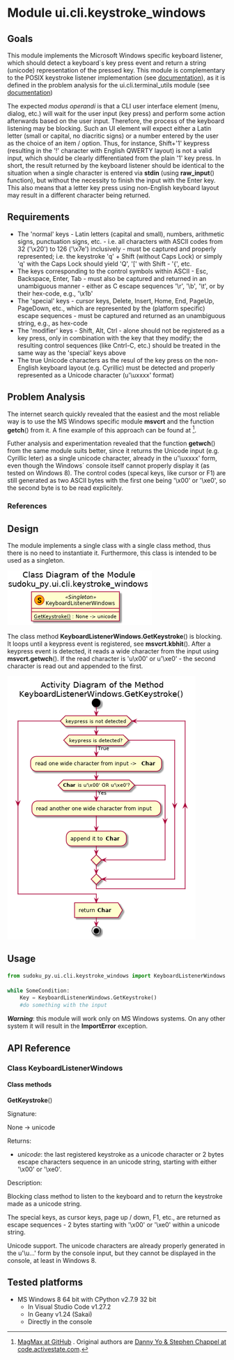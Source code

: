 # Module ui.cli.keystroke_windows

## Goals

This module implements the Microsoft Windows specific keyboard listener, which should detect a keyboard`s key press event and return a string (unicode) representation of the pressed key. This module is complementary to the POSIX keystroke listener implementation (see [documentation](./ui_cli_keystroke_linux.md)), as it is defined in the problem analysis for the ui.cli.terminal_utils module (see [documentation](./ui_cli_terminal_utils.md))

The expected *modus operandi* is that a CLI user interface element (menu, dialog, etc.) will wait for the user input (key press) and perform some action afterwards based on the user input. Therefore, the process of the keyboard listening may be blocking. Such an UI element will expect either a Latin letter (small or capital, no diacritic signs) or a number entered by the user as the choice of an item / option. Thus, for instance, Shift+'1' keypress (resulting in the '!' character with English QWERTY layout) is not a valid input, which should be clearly differentiated from the plain '1' key press. In short, the result returned by the keyboard listener should be identical to the situation when a single character is entered via **stdin** (using **raw_input**() function), but without the necessity to finish the input with the Enter key. This also means that a letter key press using non-English keyboard layout may result in a different character being returned.

## Requirements

* The 'normal' keys - Latin letters (capital and small), numbers, arithmetic signs, punctuation signs, etc. - i.e. all characters with ASCII codes from 32 ('\x20') to 126 ('\x7e') inclusively - must be captured and properly represented; i.e. the keystroke 'q' + Shift (without Caps Lock) or simply 'q' with the Caps Lock should yield 'Q', '[' with Shift - '{', etc.
* The keys corresponding to the control symbols within ASCII - Esc, Backspace, Enter, Tab - must also be captured and returned in an unambiguous manner - either as C escape sequences '\r', '\b', '\t', or by their hex-code, e.g., '\x1b'
* The 'special' keys - cursor keys, Delete, Insert, Home, End, PageUp, PageDown, etc., which are represented by the (platform specific) escape sequences - must be captured and returned as an unambiguous string, e.g., as hex-code
* The 'modifier' keys - Shift, Alt, Ctrl - alone should not be registered as a key press, only in combination with the key that they modify; the resulting control sequences (like Cntrl-C, etc.) should be treated in the same way as the 'special' keys above
* The true Unicode characters as the resul of the key press on the non-English keyboard layout (e.g. Cyrillic) must be detected and properly represented as a Unicode character (u'\uxxxx' format)

## Problem Analysis

The internet search quickly revealed that the easiest and the most reliable way is to use the MS Windows specific module **msvcrt** and the function **getch**() from it. A fine example of this approach can be found at [^1].

Futher analysis and experimentation revealed that the function **getwch**() from the same module suits better, since it returns the Unicode input (e.g. Cyrillic leter) as a single unicode character, already in the u'\uxxxx' form, even though the Windows` console itself cannot properly display it (as tested on Windows 8). The control codes (specal keys, like cursor or F1) are still generated as two ASCII bytes with the first one being '\x00' or '\xe0', so the second byte is to be read explicitely.

### References

[^1]: [MagMax at GitHub](https://github.com/magmax/python-readchar) . Original authors are [Danny Yo & Stephen Chappel at code.activestate.com](http://code.activestate.com/recipes/134892).

## Design

The module implements a single class with a single class method, thus there is no need to instantiate it. Furthermore, this class is intended to be used as a singleton.

![Class diagram of the module](./UML/ui/cli/keystroke_windows/class_diagram.png)

The class method **KeyboardListenerWindows.GetKeystroke**() is blocking. It loops until a keypress event is registered, see **msvcrt.kbhit**(). After a keypress event is detected, it reads a wide character from the input using **msvcrt.getwch**(). If the read character is 'u\x00' or u'\xe0' - the second character is read out and appended to the first.

![Activity Diagram of KeyboardListenerWindows.GetKeystroke() Method](./UML/ui/cli/keystroke_windows/KeyboardListenerWindows_GetKeystroke()_Activity.png)

## Usage

```python
from sudoku_py.ui.cli.keystroke_windows import KeyboardListenerWindows

while SomeCondition:
    Key = KeyboardListenerWindows.GetKeystroke()
    #do something with the input

```

***Warning***: this module will work only on MS Windows systems. On any other system it will result in the **ImportError** exception.

## API Reference

### Class KeyboardListenerWindows

#### Class methods

**GetKeystroke**()

Signature:

None -> unicode

Returns:
  - *unicode*: the last registered keystroke as a unicode character or 2 bytes escape characters sequence in an unicode string, starting with either '\x00' or '\xe0'.

Description:

Blocking class method to listen to the keyboard and to return the keystroke made as a unicode string.

The special keys, as cursor keys, page up / down, F1, etc., are returned as escape sequences - 2 bytes starting with '\x00' or '\xe0' within a unicode string.

Unicode support. The unicode characters are already properly generated in the u'\u...' form by the console input, but they cannot be displayed in the console, at least in Windows 8.

## Tested platforms

* MS Windows 8 64 bit with CPython v2.7.9 32 bit
  - In Visual Studio Code v1.27.2
  - In Geany v1.24 (Sakai)
  - Directly in the console